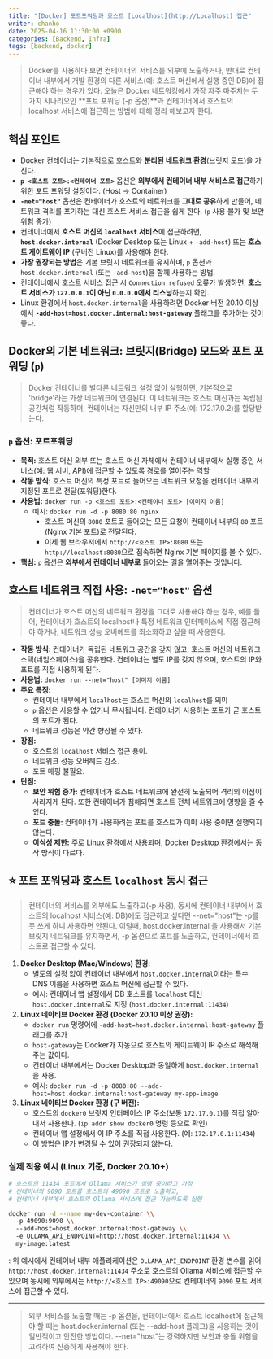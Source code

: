 ```yaml
---
title: "[Docker] 포트포워딩과 호스트 [Localhost](http://Localhost) 접근"
writer: chanho
date: 2025-04-16 11:30:00 +0900
categories: [Backend, Infra]
tags: [backend, docker]
---
```


> Docker를 사용하다 보면 컨테이너의 서비스를 외부에 노출하거나, 반대로 컨테이너 내부에서 개발 환경의 다른 서비스(예: 호스트 머신에서 실행 중인 DB)에 접근해야 하는 경우가 있다. 오늘은 Docker 네트워킹에서 가장 자주 마주치는 두 가지 시나리오인 **포트 포워딩 (-p 옵션)**과 컨테이너에서 호스트의 localhost 서비스에 접근하는 방법에 대해 정리 해보고자 한다.

## 핵심 포인트

- Docker 컨테이너는 기본적으로 호스트와 **분리된 네트워크 환경**(브릿지 모드)을 가진다.
- **`p <호스트 포트>:<컨테이너 포트>`** 옵션은 **외부에서 컨테이너 내부 서비스로 접근**하기 위한 포트 포워딩 설정이다. (Host -> Container)
- **`-net="host"`** 옵션은 컨테이너가 호스트의 네트워크를 **그대로 공유**하게 만들어, 네트워크 격리를 포기하는 대신 호스트 서비스 접근을 쉽게 한다. (`p` 사용 불가 및 보안 위험 증가)
- 컨테이너에서 **호스트 머신의 `localhost` 서비스**에 접근하려면, **`host.docker.internal`** (Docker Desktop 또는 Linux + `-add-host`) 또는 **호스트 게이트웨이 IP** (구버전 Linux)를 사용해야 한다.
- **가장 권장되는 방법**은 기본 브릿지 네트워크를 유지하며, `p` 옵션과 `host.docker.internal` (또는 `-add-host`)을 함께 사용하는 방법.
- 컨테이너에서 호스트 서비스 접근 시 `Connection refused` 오류가 발생하면, **호스트 서비스가 `127.0.0.1`이 아닌 `0.0.0.0`에서 리스닝**하는지 확인.
- Linux 환경에서 `host.docker.internal`을 사용하려면 Docker 버전 20.10 이상에서 **`-add-host=host.docker.internal:host-gateway`** 플래그를 추가하는 것이 좋다.

## Docker의 기본 네트워크: 브릿지(Bridge) 모드와 포트 포워딩 (`p`)

> Docker 컨테이너를 별다른 네트워크 설정 없이 실행하면, 기본적으로 'bridge'라는 가상 네트워크에 연결된다. 이 네트워크는 호스트 머신과는 독립된 공간처럼 작동하며, 컨테이너는 자신만의 내부 IP 주소(예: 172.17.0.2)를 할당받는다.


### `p` 옵션: 포트포워딩

- **목적:** 호스트 머신 외부 또는 호스트 머신 자체에서 컨테이너 내부에서 실행 중인 서비스(예: 웹 서버, API)에 접근할 수 있도록 경로를 열어주는 역할
- **작동 방식:** 호스트 머신의 특정 포트로 들어오는 네트워크 요청을 컨테이너 내부의 지정된 포트로 전달(포워딩)한다.
- **사용법:** `docker run -p <호스트 포트>:<컨테이너 포트> [이미지 이름]`
    - 예시: `docker run -d -p 8080:80 nginx`
        - 호스트 머신의 `8080` 포트로 들어오는 모든 요청이 컨테이너 내부의 `80` 포트(Nginx 기본 포트)로 전달된다.
        - 이제 웹 브라우저에서 `http://<호스트 IP>:8080` 또는 `http://localhost:8080`으로 접속하면 Nginx 기본 페이지를 볼 수 있다.
- **핵심:** `p` 옵션은 **외부에서 컨테이너 내부로** 들어오는 길을 열어주는 것입니다.

## 호스트 네트워크 직접 사용: `-net="host"` 옵션

> 컨테이너가 호스트 머신의 네트워크 환경을 그대로 사용해야 하는 경우, 예를 들어, 컨테이너가 호스트의 localhost나 특정 네트워크 인터페이스에 직접 접근해야 하거나, 네트워크 성능 오버헤드를 최소화하고 싶을 때 사용한다.

- **작동 방식:** 컨테이너가 독립된 네트워크 공간을 갖지 않고, 호스트 머신의 네트워크 스택(네임스페이스)을 공유한다. 컨테이너는 별도 IP를 갖지 않으며, 호스트의 IP와 포트를 직접 사용하게 된다.
- **사용법:** `docker run --net="host" [이미지 이름]`
- **주요 특징:**
    - 컨테이너 내부에서 `localhost`는 호스트 머신의 `localhost`를 의미
    - `p` 옵션은 사용할 수 없거나 무시됩니다. 컨테이너가 사용하는 포트가 곧 호스트의 포트가 된다.
    - 네트워크 성능은 약간 향상될 수 있다.
- **장점:**
    - 호스트의 `localhost` 서비스 접근 용이.
    - 네트워크 성능 오버헤드 감소.
    - 포트 매핑 불필요.
- **단점:**
    - **보안 위험 증가:** 컨테이너가 호스트 네트워크에 완전히 노출되어 격리의 이점이 사라지게 된다. 또한 컨테이너가 침해되면 호스트 전체 네트워크에 영향을 줄 수 있다.
    - **포트 충돌:** 컨테이너가 사용하려는 포트를 호스트가 이미 사용 중이면 실행되지 않는다.
    - **이식성 제한:** 주로 Linux 환경에서 사용되며, Docker Desktop 환경에서는 동작 방식이 다르다.

## ⭐ 포트 포워딩과 호스트 `localhost` 동시 접근

> 컨테이너의 서비스를 외부에도 노출하고(-p 사용), 동시에 컨테이너 내부에서 호스트의 localhost 서비스(예: DB)에도 접근하고 싶다면 --net="host"는 -p를 못 쓰게 하니 사용하면 안된다. 이럴때, host.docker.internal 을 사용해서 기본 브릿지 네트워크를 유지하면서, -p 옵션으로 포트를 노출하고, 컨테이너에서 호스트로 접근할 수 있다.

1. **Docker Desktop (Mac/Windows) 환경:**
    - 별도의 설정 없이 컨테이너 내부에서 `host.docker.internal`이라는 특수 DNS 이름을 사용하면 호스트 머신에 접근할 수 있다.
    - 예시: 컨테이너 앱 설정에서 DB 호스트를 `localhost` 대신 `host.docker.internal`로 지정 (`host.docker.internal:11434`)
2. **Linux 네이티브 Docker 환경 (Docker 20.10 이상 권장):**
    - `docker run` 명령어에 `-add-host=host.docker.internal:host-gateway` 플래그를 추가
    - `host-gateway`는 Docker가 자동으로 호스트의 게이트웨이 IP 주소로 해석해주는 값이다.
    - 컨테이너 내부에서는 Docker Desktop과 동일하게 `host.docker.internal`을 사용.
    - 예시: `docker run -d -p 8080:80 --add-host=host.docker.internal:host-gateway my-app-image`
3. **Linux 네이티브 Docker 환경 (구 버전):**
    - 호스트의 `docker0` 브릿지 인터페이스 IP 주소(보통 `172.17.0.1`)를 직접 알아내서 사용한다. (`ip addr show docker0` 명령 등으로 확인)
    - 컨테이너 앱 설정에서 이 IP 주소를 직접 사용한다. (예: `172.17.0.1:11434`)
    - 이 방법은 IP가 변경될 수 있어 권장되지 않는다.

### 실제 적용 예시 (Linux 기준, Docker 20.10+)

```bash
# 호스트의 11434 포트에서 Ollama 서비스가 실행 중이라고 가정
# 컨테이너의 9090 포트를 호스트의 49090 포트로 노출하고,
# 컨테이너 내부에서 호스트의 Ollama 서비스에 접근 가능하도록 실행

docker run -d --name my-dev-container \\
  -p 49090:9090 \\
  --add-host=host.docker.internal:host-gateway \\
  -e OLLAMA_API_ENDPOINT=http://host.docker.internal:11434 \\
  my-image:latest

```

: 위 예시에서 컨테이너 내부 애플리케이션은 `OLLAMA_API_ENDPOINT` 환경 변수를 읽어 `http://host.docker.internal:11434` 주소로 호스트의 Ollama 서비스에 접근할 수 있으며 동시에 외부에서는 `http://<호스트 IP>:49090`으로 컨테이너의 `9090` 포트 서비스에 접근할 수 있다.

---

> 외부 서비스를 노출할 때는 -p 옵션을, 컨테이너에서 호스트 localhost에 접근해야 할 때는 host.docker.internal (또는 --add-host 플래그)을 사용하는 것이 일반적이고 안전한 방법이다. --net="host"는 강력하지만 보안과 충돌 위험을 고려하여 신중하게 사용해야 한다.
